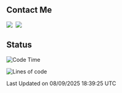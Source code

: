## Contact Me
<a href="https://instagram.com/_hongrok"><img src="https://img.shields.io/badge/Instagram-E4405F?style=for-the-badge&logo=Instagram&logoColor=white"/></a>&nbsp;
<img src="https://img.shields.io/badge/HongRok @hlog2e-5865F2?style=for-the-badge&logo=Discord&logoColor=white"/>&nbsp;

## Status

<!--START_SECTION:waka-->
![Code Time](http://img.shields.io/badge/Code%20Time-1%2C026%20hrs%2041%20mins-blue)

![Lines of code](https://img.shields.io/badge/From%20Hello%20World%20I%27ve%20Written-728.1%20thousand%20lines%20of%20code-blue)


 Last Updated on 08/09/2025 18:39:25 UTC
<!--END_SECTION:waka-->
